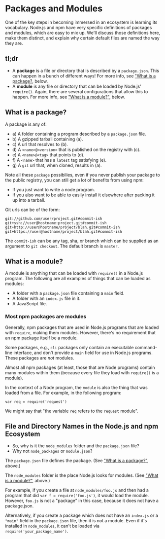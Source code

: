 <!--
title: 01 - Packages
featured: true
-->

# Packages and Modules

One of the key steps in becoming immersed in an ecosystem is learning
its vocabulary. Node.js and npm have very specific definitions of 
packages and modules, which are easy to mix up. We'll discuss those
definitions here, make them distinct, and explain why certain
default files are named the way they are.

## tl;dr

- A **package** is a file or directory that is described by a `package.json`.
  This can happen in a bunch of different ways! For more info, see 
  ["What is a package?](#what-is-a-package), below.
- A **module** is any file or directory that can be loaded by Node.js' 
  `require()`. Again, there are several configurations that allow this to 
  happen. For more info, see ["What is a module?"](#what-is-a-module), below.

## What is a package?

A package is any of:

* a) A folder containing a program described by a `package.json` file.
* b) A gzipped tarball containing (a).
* c) A url that resolves to (b).
* d) A `<name>@<version>` that is published on the registry with (c).
* e) A `<name>@<tag>` that points to (d).
* f) A `<name>` that has a `latest` tag satisfying (e).
* g) A `git` url that, when cloned, results in (a).

Note all these `package` possibilies, even if you never
publish your package to the public registry, you can still get a lot of
benefits from using npm:

- If you just want to write a node program.
- If you also want to be able to easily install it elsewhere after packing
  it up into a tarball.

Git urls can be of the form:

```
git://github.com/user/project.git#commit-ish
git+ssh://user@hostname:project.git#commit-ish
git+http://user@hostname/project/blah.git#commit-ish
git+https://user@hostname/project/blah.git#commit-ish
```

The `commit-ish` can be any tag, sha, or branch which can be supplied as
an argument to `git checkout`.  The default branch is `master`.

## What is a module?

A module is anything that can be loaded with `require()` in a Node.js
program.  The following are all examples of things that can be
loaded as modules:

* A folder with a `package.json` file containing a `main` field.
* A folder with an `index.js` file in it.
* A JavaScript file.

### Most npm packages are modules

Generally, npm packages that are used in Node.js programs that are loaded
with `require`, making them modules. However, there's no requirement
that an npm package itself be a module.  

Some packages, e.g., `cli` packages only contain an executable
command-line interface, and don't provide a `main` field for use in
Node.js programs. These packages are *not* modules.

Almost all npm packages (at least, those that are Node programs)
contain many modules within them (because every file they load with
`require()` is a module).

In the context of a Node program, the `module` is also the thing that
was loaded from a file.  For example, in the following program:

    var req = require('request')

We might say that "the variable `req` refers to the `request` module".

## File and Directory Names in the Node.js and npm Ecosystem

- So, why is it the `node_modules` folder and the `package.json` file?
- Why not `node_packages` or `module.json`?

The `package.json` file defines the package.  (See 
["What is a package?"](#what-is-a-package), above.)

The `node_modules` folder is the place Node.js looks for modules.
(See ["What is a module?"](#what-is-a-module), above.)

For example, if you create a file at `node_modules/foo.js` and then
had a program that did `var f = require('foo.js')`, it would load
the module.  However, `foo.js` is not a "package" in this case,
because it does not have a package.json.

Alternatively, if you create a package which does not have an
`index.js` or a `"main"` field in the `package.json` file, then it is
not a module.  Even if it's installed in `node_modules`, it can't be
loaded via `require('your_package_name')`.
